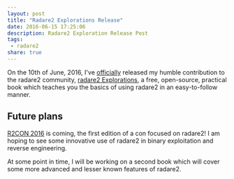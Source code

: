 ```yaml
---
layout: post
title: "Radare2 Explorations Release"
date: 2016-06-15 17:25:06
description: Radare2 Exploration Release Post
tags:
 - radare2
share: true
---
```


On the 10th of June, 2016, I've [officially](http://radare.today/posts/radare2-explorations/) released my humble contribution to the radare2 community, [radare2 Explorations](https://www.gitbook.com/book/monosource/radare2-explorations/details), a free, open-source, practical book which teaches you the basics of using radare2 in an easy-to-follow manner.

## Future plans

[R2CON 2016](http://rada.re/con/) is coming, the first edition of a con focused on radare2! I am hoping to see some innovative use of radare2 in binary exploitation and reverse engineering.

At some point in time, I will be working on a second book which will cover some more advanced and lesser known features of radare2.
